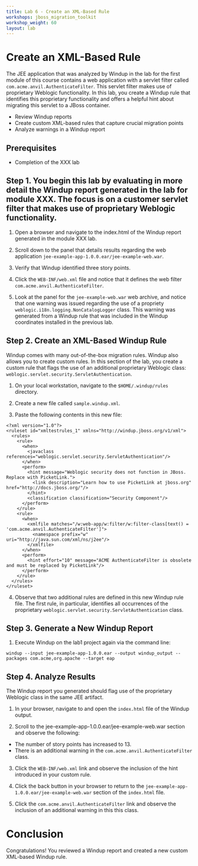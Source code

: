 ```yaml
---
title: Lab 6 - Create an XML-Based Rule
workshops: jboss_migration_toolkit
workshop_weight: 60
layout: lab
---
```


# Create an XML-Based Rule

The JEE application that was analyzed by Windup in the lab for the first module of this course contains a web application with a servlet filter called `com.acme.anvil.AuthenticateFilter`. This servlet filter makes use of proprietary Weblogic functionality.  In this lab, you create a Windup rule that identifies this proprietary functionality and offers a helpful hint about migrating this servlet to a JBoss container.

* Review Windup reports
* Create custom XML-based rules that capture crucial migration points
* Analyze warnings in a Windup report

## Prerequisites

* Completion of the XXX lab

## Step 1.  You begin this lab by evaluating in more detail the Windup report generated in the lab for module XXX. The focus is on a customer servlet filter that makes use of proprietary Weblogic functionality.

1. Open a browser and navigate to the index.html of the Windup report generated in the module XXX lab.

2. Scroll down to the panel that details results regarding the web application `jee-example-app-1.0.0.ear/jee-example-web.war`.

3. Verify that Windup identified three story points.

4. Click the `WEB-INF/web.xml` file and notice that it defines the web filter `com.acme.anvil.AuthenticateFilter`.

5. Look at the panel for the `jee-example-web.war` web archive, and notice that one warning was issued regarding the use of a propriety `weblogic.i18n.logging.NonCatalogLogger` class. This warning was generated from a Windup rule that was included in the Windup coordinates installed in the previous lab.

## Step 2. Create an XML-Based Windup Rule

Windup comes with many out-of-the-box migration rules. Windup also allows you to create custom rules. In this section of the lab, you create a custom rule that flags the use of an additional proprietary Weblogic class: `weblogic.servlet.security.ServletAuthentication`.

1. On your local workstation, navigate to the `$HOME/.windup/rules` directory.

2. Create a new file called `sample.windup.xml`.

3. Paste the following contents in this new file:
~~~~
<?xml version="1.0"?>
<ruleset id="xmltestrules_1" xmlns="http://windup.jboss.org/v1/xml">
  <rules>
    <rule> 
      <when>
        <javaclass references="weblogic.servlet.security.ServletAuthentication"/>
      </when>
      <perform>
        <hint message="Weblogic security does not function in JBoss. Replace with PicketLink.">
          <link description="Learn how to use PicketLink at jboss.org" href="http://docs.jboss.org/"/>
        </hint>
        <classification classification="Security Component"/>
      </perform>
    </rule>
    <rule> 
      <when>
        <xmlfile matches="/w:web-app/w:filter/w:filter-class[text() = 'com.acme.anvil.AuthenticateFilter']">
          <namespace prefix="w" uri="http://java.sun.com/xml/ns/j2ee"/>
        </xmlfile>
      </when>
      <perform>
        <hint effort="10" message="ACME AuthenticateFilter is obsolete and must be replaced by PicketLink"/>
      </perform>
    </rule>
  </rules>
</ruleset>
~~~~

4. Observe that two additional rules are defined in this new Windup rule file. The first rule, in particular, identifies all occurrences of the proprietary `weblogic.servlet.security.ServletAuthentication` class.

## Step 3. Generate a New Windup Report

1. Execute Windup on the lab1 project again via the command line:
~~~~
windup --input jee-example-app-1.0.0.ear --output windup_output --packages com.acme,org.apache --target eap
~~~~

## Step 4. Analyze Results

The Windup report you generated should flag use of the proprietary Weblogic class in the same JEE artifact.

1. In your browser, navigate to and open the `index.html` file of the Windup output.

2. Scroll to the jee-example-app-1.0.0.ear/jee-example-web.war section and observe the following:

* The number of story points has increased to 13.
* There is an additional warning in the `com.acme.anvil.AuthenticateFilter` class.

3. Click the `WEB-INF/web.xml` link and observe the inclusion of the hint introduced in your custom rule.

4. Click the back button in your browser to return to the `jee-example-app-1.0.0.ear/jee-example-web.war` section of the `index.html` file.

5. Click the `com.acme.anvil.AuthenticateFilter` link and observe the inclusion of an additional warning in this this class.

# Conclusion
Congratulations! You reviewed a Windup report and created a new custom XML-based Windup rule.

